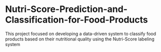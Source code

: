 # Nutri-Score-Prediction-and-Classification-for-Food-Products
This project focused on developing a data-driven system to classify food products based on their nutritional quality using the Nutri-Score labeling system
